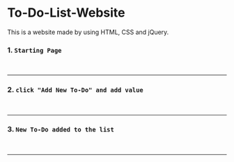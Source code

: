 # To-Do-List-Website
This is a website made by using HTML, CSS and jQuery.

### 1. `Starting Page`
<br />

---

### 2. `click "Add New To-Do" and add value`
<br />

---

### 3. `New To-Do added to the list`
<br />

---
